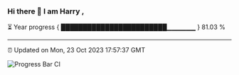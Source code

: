 ### Hi there 👋 I am Harry , 

⏳ Year progress { ████████████████████████▁▁▁▁▁▁ } 81.03 %

---

⏰ Updated on Mon, 23 Oct 2023 17:57:37 GMT

![Progress Bar CI](https://github.com/duykhang68/duykhang68/workflows/Progress%20Bar%20CI/badge.svg)
